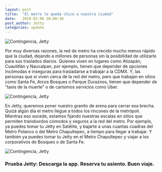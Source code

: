 ```yaml
---
layout: post
title:  "El metro le queda chico a nuestra ciudad"
date:   2018-02-06 10:00:30
post_author: Jetty
categories: update
---
```


![Contingencia, Jetty]({{site.baseurl}}/imgs-blog/metro-jetty.jpg)

Por muy diversas razones, la red de metro ha crecido mucho menos rápido que la ciudad, dejando a millones de personas sin la posibilidad de utilizarlo para sus traslados diarios. Quienes viven en lugares como Atizapán, Cuautitlán y Naucalpan, por ejemplo, tienen que depender de opciones incómodas e inseguras para trasladarse a trabajar a la CDMX. Y, las personas que sí viven cerca de la red del metro, pero que trabajan en sitios como Santa Fe, Arcos Bosques o Parque Duraznos, tienen que depender de “taxis de la muerte” o de carísimos servicios como Uber.


![Contingencia, Jetty]({{site.baseurl}}/imgs-blog/Rutas-Jetty-Metro.jpg)

En Jetty, queremos poner nuestro granito de arena para cerrar esa brecha. Quizá algún día el metro llegue a todos los rincones de la metrópoli. Mientras eso sucede, estamos fijando nuestras escalas en sitios que permiten transbordos cómodos y seguros a la red del metro. Por ejemplo, ya puedes tomar tu Jetty en Satélite, y bajarte a unas cuantas cuadras del Metro Polanco o del Metro Chapultepec, a tiempo para llegar a trabajar. Y también ya puedes tomar tu Jetty en el Metro Chapultepec y viajar a los corporativos de Bosques o de Santa Fe.


![Contingencia, Jetty]({{site.baseurl}}/imgs-blog/rutas-metro.jpg)

<h3>Prueba Jetty: Descarga la app. Reserva tu asiento. Buen viaje.</h3>
